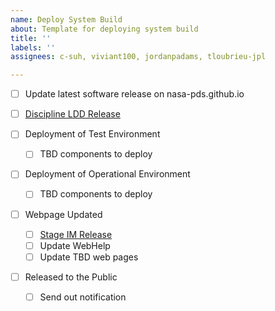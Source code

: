 ```yaml
---
name: Deploy System Build
about: Template for deploying system build
title: ''
labels: ''
assignees: c-suh, viviant100, jordanpadams, tloubrieu-jpl

---
```


- [ ] Update latest software release on nasa-pds.github.io

- [ ] [Discipline LDD Release](https://wiki.jpl.nasa.gov/display/PDSEN/dLDD+Release+Procedures#dLDDReleaseProcedures-StageLDDRelease)

- [ ] Deployment of Test Environment
    - [ ] TBD components to deploy

- [ ] Deployment of Operational Environment
    - [ ] TBD components to deploy

- [ ] Webpage Updated
   - [ ] [Stage IM Release](https://wiki.jpl.nasa.gov/display/PDSEN/PDS4+IM+Release#PDS4IMRelease-StageRelease)
   - [ ] Update WebHelp
   - [ ] Update TBD web pages

- [ ] Released to the Public
   - [ ] Send out notification
